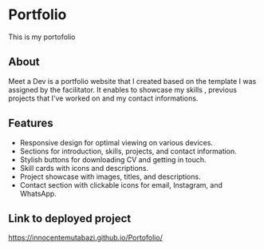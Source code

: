# Portfolio

This is my portofolio

## About

Meet a Dev is a portfolio website that I created based on the template I was assigned by the facilitator.
It enables to showcase my skills , previous projects that I've worked on and my contact informations.

## Features

- Responsive design for optimal viewing on various devices.
- Sections for introduction, skills, projects, and contact information.
- Stylish buttons for downloading CV and getting in touch.
- Skill cards with icons and descriptions.
- Project showcase with images, titles, and descriptions.
- Contact section with clickable icons for email, Instagram, and WhatsApp.

## Link to deployed project
https://innocentemutabazi.github.io/Portofolio/
